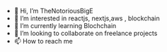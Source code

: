 - 👋 Hi, I’m TheNotoriousBigE
- 👀 I’m interested in reactjs, nextjs,aws , blockchain
- 🌱 I’m currently learning Blochchain
- 💞️ I’m looking to collaborate on freelance projects
- 📫 How to reach me 

<!---
thenotoriousbige/thenotoriousbige is a ✨ special ✨ repository because its `README.md` (this file) appears on your GitHub profile.
You can click the Preview link to take a look at your changes.
--->
